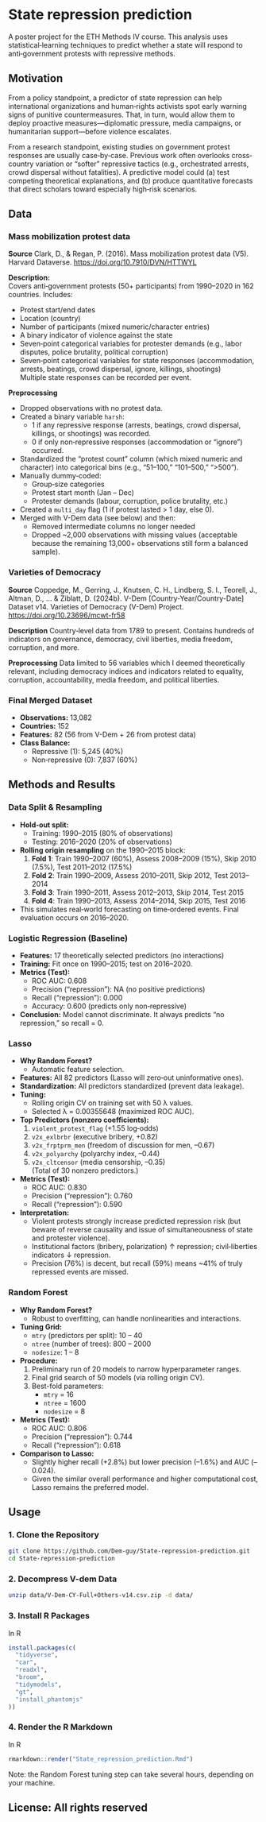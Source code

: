 # State repression prediction
A poster project for the ETH Methods IV course. This analysis uses statistical‐learning techniques to predict whether a state will respond to anti‐government protests with repressive methods.


## Motivation
From a policy standpoint, a predictor of state repression can help international organizations and human‐rights activists spot early warning signs of punitive countermeasures. That, in turn, would allow them to deploy proactive measures—diplomatic pressure, media campaigns, or humanitarian support—before violence escalates.

From a research standpoint, existing studies on government protest responses are usually case‐by‐case. Previous work often overlooks cross‐country variation or “softer” repressive tactics (e.g., orchestrated arrests, crowd dispersal without fatalities). A predictive model could (a) test competing theoretical explanations, and (b) produce quantitative forecasts that direct scholars toward especially high‐risk scenarios.



## Data
### Mass mobilization protest data
**Source**
Clark, D., & Regan, P. (2016). Mass mobilization protest data (V5). Harvard Dataverse. https://doi.org/10.7910/DVN/HTTWYL

**Description:**  
Covers anti‐government protests (50+ participants) from 1990–2020 in 162 countries. Includes:
- Protest start/end dates  
- Location (country)  
- Number of participants (mixed numeric/character entries)  
- A binary indicator of violence against the state  
- Seven‐point categorical variables for protester demands (e.g., labor disputes, police brutality, political corruption)  
- Seven‐point categorical variables for state responses (accommodation, arrests, beatings, crowd dispersal, ignore, killings, shootings)  
Multiple state responses can be recorded per event.

**Preprocessing**
- Dropped observations with no protest data.
- Created a binary variable `harsh`:
  - 1 if any repressive response (arrests, beatings, crowd dispersal, killings, or shootings) was recorded.
  - 0 if only non‐repressive responses (accommodation or “ignore”) occurred.
- Standardized the “protest count” column (which mixed numeric and character) into categorical bins (e.g., “51–100,” “101–500,” “>500”).
- Manually dummy‐coded:
  - Group‐size categories  
  - Protest start month (Jan – Dec)  
  - Protester demands (labour, corruption, police brutality, etc.)
- Created a `multi_day` flag (1 if protest lasted > 1 day, else 0).
- Merged with V-Dem data (see below) and then:
  - Removed intermediate columns no longer needed  
  - Dropped ~2,000 observations with missing values (acceptable because the remaining 13,000+ observations still form a balanced sample).


### Varieties of Democracy
**Source**
Coppedge, M., Gerring, J., Knutsen, C. H., Lindberg, S. I., Teorell, J., Altman, D., ... & Ziblatt, D. (2024b). V-Dem [Country-Year/Country-Date] Dataset v14. Varieties of Democracy (V-Dem) Project. https://doi.org/10.23696/mcwt-fr58

**Description**
Country‐level data from 1789 to present. Contains hundreds of indicators on governance, democracy, civil liberties, media freedom, corruption, and more.

**Preprocessing**
Data limited to 56 variables which I deemed theoretically relevant, including democracy indices and indicators related to equality, corruption, accountability, media freedom, and political liberties. 

### Final Merged Dataset
- **Observations:** 13,082  
- **Countries:** 152  
- **Features:** 82 (56 from V-Dem + 26 from protest data)  
- **Class Balance:**  
  - Repressive (1): 5,245 (40%)  
  - Non‐repressive (0): 7,837 (60%)

## Methods and Results 

### Data Split & Resampling
- **Hold‐out split:**  
  - Training: 1990–2015 (80% of observations)  
  - Testing: 2016–2020 (20% of observations)
- **Rolling origin resampling** on the 1990–2015 block:
  1. **Fold 1**: Train 1990–2007 (60%), Assess 2008–2009 (15%), Skip 2010 (7.5%), Test 2011–2012 (17.5%)  
  2. **Fold 2**: Train 1990–2009, Assess 2010–2011, Skip 2012, Test 2013–2014  
  3. **Fold 3**: Train 1990–2011, Assess 2012–2013, Skip 2014, Test 2015 
  4. **Fold 4**: Train 1990–2013, Assess 2014–2014, Skip 2015, Test 2016  
- This simulates real‐world forecasting on time‐ordered events. Final evaluation occurs on 2016–2020.

### Logistic Regression (Baseline)
- **Features:** 17 theoretically selected predictors (no interactions)  
- **Training:** Fit once on 1990–2015; test on 2016–2020.  
- **Metrics (Test):**  
  - ROC AUC: 0.608  
  - Precision (“repression”): NA (no positive predictions)  
  - Recall (“repression”): 0.000  
  - Accuracy: 0.600 (predicts only non‐repressive)
- **Conclusion:** Model cannot discriminate. It always predicts “no repression,” so recall = 0.

### Lasso
- **Why Random Forest?**  
  - Automatic feature selection.
- **Features:** All 82 predictors (Lasso will zero‐out uninformative ones).  
- **Standardization:** All predictors standardized (prevent data leakage).  
- **Tuning:**  
  - Rolling origin CV on training set with 50 λ values.  
  - Selected λ = 0.00355648 (maximized ROC AUC).  
- **Top Predictors (nonzero coefficients):**  
  1. `violent_protest_flag` (+1.55 log‐odds)  
  2. `v2x_exlbrbr` (executive bribery, +0.82)  
  3. `v2x_frptprm_men` (freedom of discussion for men, –0.67)  
  4. `v2x_polyarchy` (polyarchy index, –0.44)  
  5. `v2x_cltcensor` (media censorship, –0.35)  
  (Total of 30 nonzero predictors.)
- **Metrics (Test):**  
  - ROC AUC: 0.830  
  - Precision (“repression”): 0.760  
  - Recall (“repression”): 0.590  
- **Interpretation:**  
  - Violent protests strongly increase predicted repression risk (but beware of reverse causality and issue of simultaneousness of          state and protester violence).  
  - Institutional factors (bribery, polarization) ↑ repression; civil‐liberties indicators ↓ repression.  
  - Precision (76%) is decent, but recall (59%) means ~41% of truly repressed events are missed.

### Random Forest
- **Why Random Forest?**  
  - Robust to overfitting, can handle nonlinearities and interactions.  
- **Tuning Grid:**  
  - `mtry` (predictors per split): 10 – 40  
  - `ntree` (number of trees): 800 – 2000  
  - `nodesize`: 1 – 8  
- **Procedure:**  
  1. Preliminary run of 20 models to narrow hyperparameter ranges.  
  2. Final grid search of 50 models (via rolling origin CV).  
  3. Best-fold parameters:  
     - `mtry` = 16  
     - `ntree` = 1600  
     - `nodesize` = 8  
- **Metrics (Test):**  
  - ROC AUC: 0.806  
  - Precision (“repression”): 0.744  
  - Recall (“repression”): 0.618  
- **Comparison to Lasso:**  
  - Slightly higher recall (+2.8%) but lower precision (–1.6%) and AUC (–0.024).  
  - Given the similar overall performance and higher computational cost, Lasso remains the preferred model.


## Usage
### 1. Clone the Repository

```bash
git clone https://github.com/Dem-guy/State-repression-prediction.git
cd State-repression-prediction
```

### 2. Decompress V-dem Data 
```bash
unzip data/V-Dem-CY-Full+Others-v14.csv.zip -d data/
```

### 3. Install R Packages

In R
```r
install.packages(c(
  "tidyverse",
  "car",
  "readxl",
  "broom",       
  "tidymodels",
  "gt",
  "install_phantomjs"
))

```
### 4. Render the R Markdown

In R
```r
rmarkdown::render("State_repression_prediction.Rmd")
```
Note: the Random Forest tuning step can take several hours, depending on your machine.

## License: All rights reserved


